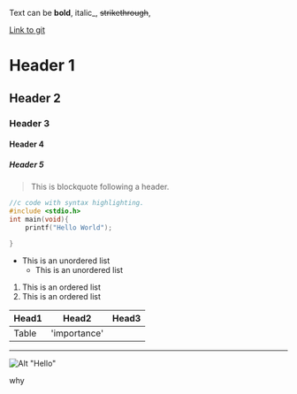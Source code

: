 Text can be **bold**, italic_, ~~strikethrough~~,

[Link to git](https://github.com)

# Header 1
## Header 2
### Header 3
#### Header 4
##### Header 5

> This is blockquote following a header.


```c
//c code with syntax highlighting.
#include <stdio.h>
int main(void){
	printf("Hello World");
	
}
```

* This is an unordered list
	* This is an unordered list

	
1. This is an ordered list
2. This is an ordered list


|Head1 |Head2      |Head3  |
|:-----|-----------|-------|
|Table |'importance'|      |


* * *

![Alt "Hello"](https://guides.github.com/activities/hello-world/branching.png)   

why
	
